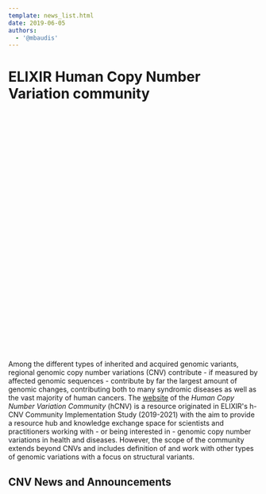 ```yaml
---
template: news_list.html
date: 2019-06-05
authors:
  - '@mbaudis'
---
```


# ELIXIR Human Copy Number Variation community

<object style="float: right; width: 610px; margin-left: 15px; margin-bottom-10px; overflow: hidden" id="map" width="100%" height="500px" standby="loading data, please wait..." data="https://progenetix.org/services/geolocations?plotType=map&plotPars=map_w_px=600::map_h_px=480::marker_type=marker&inputfile=https://raw.githubusercontent.com/hcnv/hcnv.github.io/main/docs/contacts/people.tsv"></object>Among the different types of inherited and acquired genomic variants, regional genomic copy number variations (CNV) contribute - if measured by affected genomic sequences - contribute by far the largest amount of genomic changes, contributing both to many syndromic diseases as well as the vast majority of human cancers. The [website](http://hcnv.github.io) of the _Human Copy Number Variation Community_
(hCNV) is a resource originated in ELIXIR's h-CNV Community Implementation Study
(2019-2021) with the aim to provide a resource hub and knowledge exchange space for scientists and practitioners working with - or being interested in - genomic copy number variations in health and diseases. However, the scope of the community extends beyond CNVs and includes definition of and work with other types of genomic variations with a focus on structural variants.


## CNV News and Announcements

